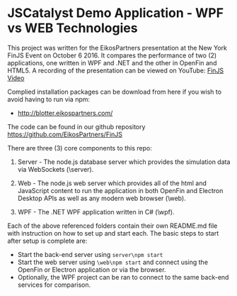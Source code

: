 # JSCatalyst Demo Application - WPF vs WEB Technologies

This project was written for the EikosPartners presentation at the New York FinJS Event on October 6 2016.  It compares the performance of two (2) applications, one written in WPF and .NET and the other in OpenFin and HTML5.  A recording of the presentation can be viewed on YouTube: [FinJS Video](https://www.youtube.com/watch?v=ykq8ltnPd34&list=PLwg9Lof7il0frKHsEYHcdEZYuwZJRh2ub)

Complied installation packages can be download from here if you wish to avoid having to run via npm:

* <a target="_blank" href="http://blotter.eikospartners.com/install">http://blotter.eikospartners.com/</a>

The code can be found in our github repository
https://github.com/EikosPartners/FinJS

There are three (3) core components to this repo:

1. Server - The node.js database server which provides the simulation data via WebSockets (\server).

2. Web - The node.js web server which provides all of the html and JavaScript content to run the application in both OpenFin and Electron Desktop APIs as well as any modern web browser (\web).

3. WPF - The .NET WPF application written in C# (\wpf).

Each of the above referenced folders contain their own README.md file with instruction on how to set up and start each.  The basic steps to start after setup is complete are:

* Start the back-end server using `server\npm start`
* Start the web server using `\web\npm start` and connect using the OpenFin or Electron application or via the browser.
* Optionally, the WPF project can be ran to connect to the same back-end services for comparison.